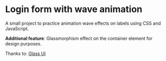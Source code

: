 # Login form with wave animation

A small project to practice animation wave effects on labels using CSS and JavaScript.


**Additional feature**: Glassmorphism effect on the container element for design purposes.

Thanks to: [Glass UI](https://ui.glass/generator/)



